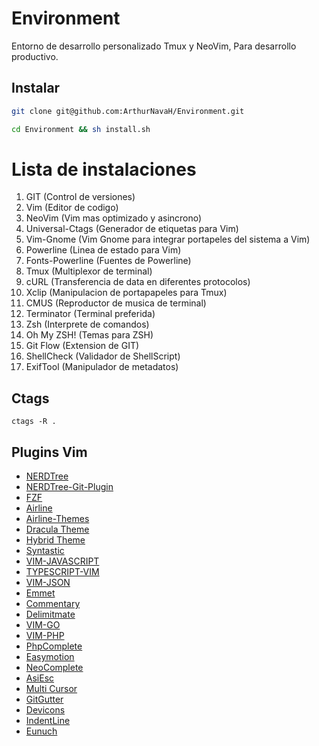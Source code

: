 # Environment
Entorno de desarrollo personalizado Tmux y NeoVim, Para desarrollo productivo.

## Instalar
```sh
git clone git@github.com:ArthurNavaH/Environment.git

cd Environment && sh install.sh
```

# Lista de instalaciones
1. GIT (Control de versiones)
2. Vim (Editor de codigo)
3. NeoVim (Vim mas optimizado y asincrono)
4. Universal-Ctags (Generador de etiquetas para Vim)
5. Vim-Gnome (Vim Gnome para integrar portapeles del sistema a Vim)
6. Powerline (Linea de estado para Vim)
7. Fonts-Powerline (Fuentes de Powerline)
8. Tmux (Multiplexor de terminal)
9. cURL (Transferencia de data en diferentes protocolos)
10. Xclip (Manipulacion de portapapeles para Tmux)
11. CMUS (Reproductor de musica de terminal)
12. Terminator (Terminal preferida)
13. Zsh (Interprete de comandos)
14. Oh My ZSH! (Temas para ZSH)
15. Git Flow (Extension de GIT)
16. ShellCheck (Validador de ShellScript)
17. ExifTool (Manipulador de metadatos)

## Ctags
`ctags -R .`

## Plugins Vim
* [NERDTree](https://github.com/scrooloose/nerdtree)
* [NERDTree-Git-Plugin](https://github.com/Xuyuanp/nerdtree-git-plugin)
* [FZF](https://github.com/junegunn/fzf.vim)
* [Airline](https://github.com/vim-airline/vim-airline)
* [Airline-Themes](https://github.com/vim-airline/vim-airline-themes)
* [Dracula Theme](https://github.com/dracula/vim)
* [Hybrid Theme](https://github.com/w0ng/vim-hybrid)
* [Syntastic](https://github.com/vim-syntastic/syntastic)
* [VIM-JAVASCRIPT](https://github.com/pangloss/vim-javascript)
* [TYPESCRIPT-VIM](https://github.com/leafgarland/typescript-vim)
* [VIM-JSON](https://github.com/elzr/vim-json)
* [Emmet](https://github.com/mattn/emmet-vim)
* [Commentary](https://github.com/tpope/vim-commentary)
* [Delimitmate](https://github.com/Raimondi/delimitMate)
* [VIM-GO](https://github.com/fatih/vim-go)
* [VIM-PHP](https://github.com/StanAngeloff/php.vim)
* [PhpComplete](https://github.com/shawncplus/phpcomplete.vim)
* [Easymotion](https://github.com/easymotion/vim-easymotion)
* [NeoComplete](https://github.com/Shougo/neocomplete.vim)
* [AsiEsc](https://github.com/powerman/vim-plugin-AnsiEsc)
* [Multi Cursor](https://github.com/terryma/vim-multiple-cursors)
* [GitGutter](https://github.com/airblade/vim-gitgutter)
* [Devicons](https://github.com/ryanoasis/vim-devicons)
* [IndentLine](https://github.com/Yggdroot/indentLine)
* [Eunuch](https://github.com/tpope/vim-eunuch)
